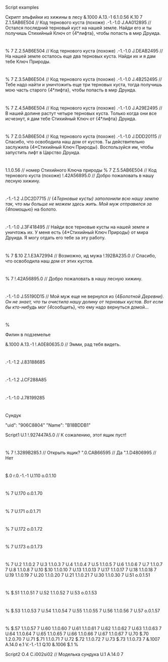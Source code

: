Script examples

Скрипт эльфийки из хижины в лесу
&.1000
A.13.-1
6.1.0.56
K.10
7
Z.1.5AB6E504			// Код тернового куста (похоже)
\.-1.-1.0
J.AA012895				// Остался последний терновый куст на нашей земле. Найди его и ты получишь Стихийный Ключ от {4*лифта}, чтобы попасть в мир Друида.
#
%
7
Z.2.5AB6E504			// Код тернового куста (похоже)
\.-1.-1.0
J.DEAB2495				// На нашей земле осталось еще два терновых куста. Найди их и я дам тебе Ключ Природы.
#
%
7
Z.3.5AB6E504			// Код тернового куста (похоже)
\.-1.-1.0
J.4B252495				// Тебе надо найти и уничтожить еще три терновых куста, тогда получишь мою часть старого {4*лифта}, чтобы попасть в мир Друида.
#
%
7
Z.4.5AB6E504			// Код тернового куста (похоже)
\.-1.-1.0
J.A29E2495				// В нашей долине растут четыре терновых куста. Только когда они все исчезнут, я дам тебе Стихийный Ключ от {4*лифта} Друида.
#
%
7
Z.0.5AB6E504			// Код тернового куста (похоже)
\.-1.-1.0
J.DDD20115				// Спасибо, что освободила наш дом от кустов. Ты действительно заслужила {4*Стихийный Ключ Природы}. Воспользуйся им, чтобы запустить лифт в Царство Друида.
#
1.1.0.56				// номер Стихийного Ключа природы
%
7
Z.5.5AB6E504			// Код тернового куста (похоже)
!.42A56895.0			// Добро пожаловать в нашу лесную хижину.
#
\.-1.-1.2
J.DC2D7715				// {4*Терновые кусты} заполонили всю нашу землю так, что мы больше не можем здесь жить. Мой муж отправился за {4*помощью} на болото.
#
\.-1.-1.0
J.3F418495				// Найди все терновые кусты на нашей земле и уничтожь их. У меня есть  {4*Стихийный Ключ Природы}  от мира Друида. Я могу  отдать его тебе за эту работу.
#
%
7
$.10
Z.1.E3A72994			// Возможно, ид мужа
!.192BA235.0			// Спасибо, что освободила наш дом от этих кустов.
#
%
7
!.42A56895.0			// Добро пожаловать в нашу лесную хижину.
#
\.-1.-1.0
J.55190D15				// Мой муж еще не вернулся из {4*Болотной Деревни}. Он не знает, что ты очистила нашу долину от терновых кустов. Вот если бы кто-нибудь мог {4*сообщить}, что ему надо вернуться домой...
#
%


Филин в подземелье

&.1000
A.13.-1
!.A0E80635.0			// Эмми, рад тебя видеть.
#
\.-1.-1.2
J.83188685
#
\.-1.-1.2
J.CF288A85
#
\.-1.-1.0
J.78199285
#


Сундук

"uid": "906C8804"
"Name": "B18BDDB1"

Script1
U.1
!.927447A5.0		// К сожалению, этот ящик пуст!
#
%
7
!.3289B285.1		// Открыть ящик?
".0.CAB66595		// Да
".1.D4806995		// Нет
#
$.0
r.0.-1.-1
U.110
o.0.1.10
#
%
7
U.170
o.0.1.70
#
%
7
U.171
o.0.1.71
#
%
7
U.172
o.0.1.72
#
%
7
U.173
o.0.1.73
#
%
7
U.2
1.1.0.2
7
U.3
1.1.0.3
7
U.4
1.1.0.4
7
U.5
1.1.0.5
7
U.6
1.1.0.6
7
U.7
1.1.0.7
7
U.8
1.1.0.8
7
U.10
$.10
1.1.0.10
7
U.13
1.1.0.13
7
U.17
1.1.0.17
7
U.18
1.1.0.18
7
U.19
1.1.0.19
7
U.20
1.1.0.20
7
U.21
1.1.0.21
7
U.30
1.1.0.30
7
U.51
o.0.1.51
#
%
$.51
1.1.0.51
7
U.52
1.1.0.52
7
U.53
o.0.1.53
#
%
$.53
1.1.0.53
7
U.54
1.1.0.54
7
U.55
1.1.0.55
7
U.56
1.1.0.56
7
U.57
o.0.1.57
#
%
$.57
1.1.0.57
7
U.60
1.1.0.60
7
U.61
1.1.0.61
7
U.62
1.1.0.62
7
U.63
1.1.0.63
7
U.64
1.1.0.64
7
U.65
1.1.0.65
7
U.66
1.1.0.66
7
U.67
1.1.0.67
7
U.70
$.70
1.2.0.70
7
U.71
$.71
1.1.0.71
7
U.72
$.72
1.1.0.72
7
U.73
$.73
1.1.0.73
7
&.1007
A.14.0
e.1
V.-1.-1.1
Q.10
&.1006
$.1
%

Script2
O.4
C.i002si02			// Моделька сундука
U.1
A.14.0
7

